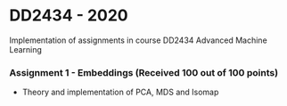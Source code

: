 # DD2434 - 2020
Implementation of assignments in course DD2434 Advanced Machine Learning

### Assignment 1 - Embeddings (Received 100 out of 100 points)
* Theory and implementation of PCA, MDS and Isomap 
